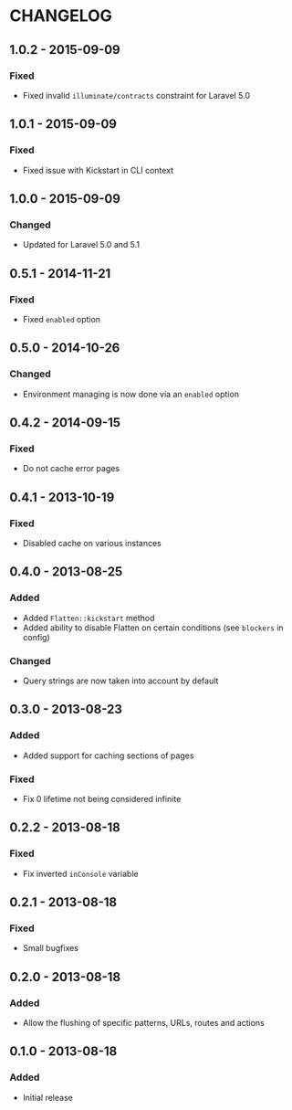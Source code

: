 CHANGELOG
=========

1.0.2 - 2015-09-09
------------------

### Fixed

-	Fixed invalid `illuminate/contracts` constraint for Laravel 5.0

1.0.1 - 2015-09-09
------------------

### Fixed

-	Fixed issue with Kickstart in CLI context

1.0.0 - 2015-09-09
------------------

### Changed

-	Updated for Laravel 5.0 and 5.1

0.5.1 - 2014-11-21
------------------

### Fixed

-	Fixed `enabled` option

0.5.0 - 2014-10-26
------------------

### Changed

-	Environment managing is now done via an `enabled` option

0.4.2 - 2014-09-15
------------------

### Fixed

-	Do not cache error pages

0.4.1 - 2013-10-19
------------------

### Fixed

-	Disabled cache on various instances

0.4.0 - 2013-08-25
------------------

### Added

-	Added `Flatten::kickstart` method
-	Added ability to disable Flatten on certain conditions (see `blockers` in config)

### Changed

-	Query strings are now taken into account by default

0.3.0 - 2013-08-23
------------------

### Added

-	Added support for caching sections of pages

### Fixed

-	Fix 0 lifetime not being considered infinite

0.2.2 - 2013-08-18
------------------

### Fixed

-	Fix inverted `inConsole` variable

0.2.1 - 2013-08-18
------------------

### Fixed

-	Small bugfixes

0.2.0 - 2013-08-18
------------------

### Added

-	Allow the flushing of specific patterns, URLs, routes and actions

0.1.0 - 2013-08-18
------------------

### Added

-	Initial release
